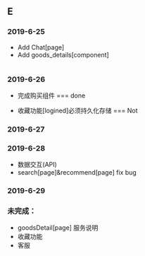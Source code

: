 ## E

### 2019-6-25

- Add Chat[page]
- Add goods_details[component]

```

```

### 2019-6-26

- 完成购买组件 === done

- 收藏功能[logined]必须持久化存储 === Not

### 2019-6-27

### 2019-6-28

- 数据交互(API)
- search[page]&recommend[page] fix bug

### 2019-6-29

### 未完成：

- goodsDetail[page] 服务说明
- 收藏功能
- 客服
